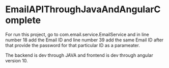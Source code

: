 # EmailAPIThroughJavaAndAngularComplete
For run this project, go to com.email.service.EmailService and in line number 18 add the Email ID and line number 39 add 
the same Email ID after that provide the password for that particular ID as a parameater.

The backend is dev through JAVA and frontend is dev through angular version 10.

